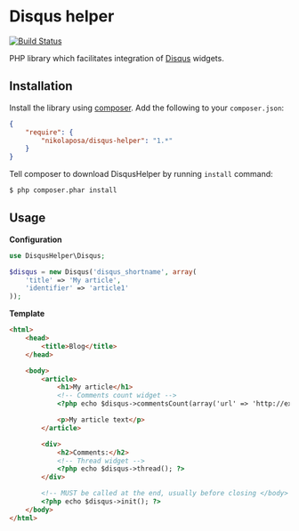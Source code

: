 # Disqus helper

[![Build Status](https://travis-ci.org/nikolaposa/disqus-helper.svg?branch=master)](https://travis-ci.org/nikolaposa/disqus-helper)

PHP library which facilitates integration of [Disqus](https://disqus.com/) widgets.

## Installation

Install the library using [composer](http://getcomposer.org/). Add the following to your `composer.json`:

```json
{
    "require": {
        "nikolaposa/disqus-helper": "1.*"
    }
}
```

Tell composer to download DisqusHelper by running `install` command:

```bash
$ php composer.phar install
```

## Usage

**Configuration**
```php
use DisqusHelper\Disqus;

$disqus = new Disqus('disqus_shortname', array(
    'title' => 'My article',
    'identifier' => 'article1'
));

```

**Template**
```html
<html>
    <head>
        <title>Blog</title>
    </head>

    <body>
        <article>
            <h1>My article</h1>
            <!-- Comments count widget -->
            <?php echo $disqus->commentsCount(array('url' => 'http://example.com/article1.html')); ?>

            <p>My article text</p>
        </article>

        <div>
            <h2>Comments:</h2>
            <!-- Thread widget -->
            <?php echo $disqus->thread(); ?>
        </div>

        <!-- MUST be called at the end, usually before closing </body> tag -->
        <?php echo $disqus->init(); ?>
    </body>
</html>
```
